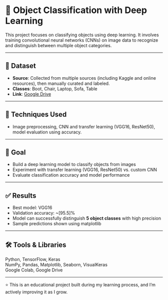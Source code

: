 # 🎯 Object Classification with Deep Learning

This project focuses on classifying objects using deep learning. It involves training convolutional neural networks (CNNs) on image data to recognize and distinguish between multiple object categories.

---

## 📁 Dataset

- **Source**: Collected from multiple sources (including Kaggle and online resources), then manually curated and labeled.
- **Classes**: Boot, Chair, Laptop, Sofa, Table
- **Link**: [Google Drive](https://drive.google.com/file/d/1KGvB1b5N-F44SyyvbhPi2IapLRy0pjGO/view?usp=sharing)

---

## 🧠 Techniques Used

- Image preprocessing, CNN and transfer learning (VGG16, ResNet50), model evaluation using accuracy.

---

## 🎯 Goal

- Build a deep learning model to classify objects from images  
- Experiment with transfer learning (VGG16, ResNet50) vs. custom CNN  
- Evaluate classification accuracy and model performance

---

## ✅ Results

- Best model: VGG16
- Validation accuracy: ~[95.5]%  
- Model can successfully distinguish **5 object classes** with high precision
- Sample predictions shown using matplotlib

---

## 🛠️ Tools & Libraries

Python, TensorFlow, Keras  
NumPy, Pandas, Matplotlib, Seaborn, VisualKeras  
Google Colab, Google Drive

---

⭐ This is an educational project built during my learning process, and I’m actively improving it as I grow.
